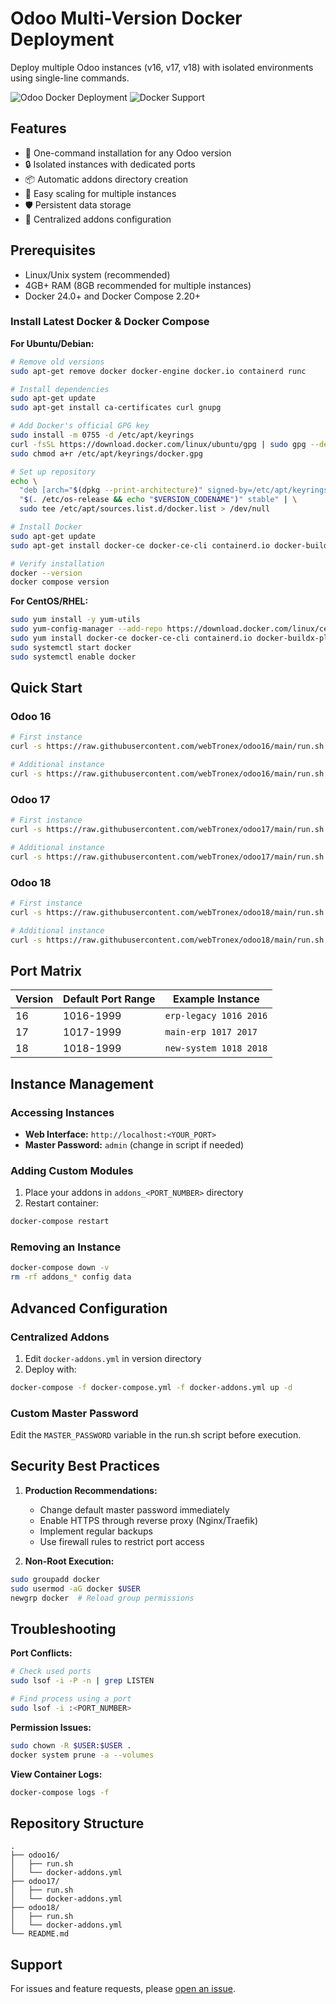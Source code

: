 # Odoo Multi-Version Docker Deployment

Deploy multiple Odoo instances (v16, v17, v18) with isolated environments using single-line commands.

![Odoo Docker Deployment](https://img.shields.io/badge/Odoo-18.0-%23a347ff?logo=odoo&logoColor=white)
![Docker Support](https://img.shields.io/badge/Docker-24.0+-%232496ED?logo=docker&logoColor=white)

## Features

- 🐳 One-command installation for any Odoo version
- 🔒 Isolated instances with dedicated ports
- 📦 Automatic addons directory creation
- 🔄 Easy scaling for multiple instances
- 🛡️ Persistent data storage
- 🔧 Centralized addons configuration

## Prerequisites

- Linux/Unix system (recommended)
- 4GB+ RAM (8GB recommended for multiple instances)
- Docker 24.0+ and Docker Compose 2.20+

### Install Latest Docker & Docker Compose

**For Ubuntu/Debian:**
```bash
# Remove old versions
sudo apt-get remove docker docker-engine docker.io containerd runc

# Install dependencies
sudo apt-get update
sudo apt-get install ca-certificates curl gnupg

# Add Docker's official GPG key
sudo install -m 0755 -d /etc/apt/keyrings
curl -fsSL https://download.docker.com/linux/ubuntu/gpg | sudo gpg --dearmor -o /etc/apt/keyrings/docker.gpg
sudo chmod a+r /etc/apt/keyrings/docker.gpg

# Set up repository
echo \
  "deb [arch="$(dpkg --print-architecture)" signed-by=/etc/apt/keyrings/docker.gpg] https://download.docker.com/linux/ubuntu \
  "$(. /etc/os-release && echo "$VERSION_CODENAME")" stable" | \
  sudo tee /etc/apt/sources.list.d/docker.list > /dev/null

# Install Docker
sudo apt-get update
sudo apt-get install docker-ce docker-ce-cli containerd.io docker-buildx-plugin docker-compose-plugin

# Verify installation
docker --version
docker compose version
```

**For CentOS/RHEL:**
```bash
sudo yum install -y yum-utils
sudo yum-config-manager --add-repo https://download.docker.com/linux/centos/docker-ce.repo
sudo yum install docker-ce docker-ce-cli containerd.io docker-buildx-plugin docker-compose-plugin
sudo systemctl start docker
sudo systemctl enable docker
```

## Quick Start

### Odoo 16
```bash
# First instance
curl -s https://raw.githubusercontent.com/webTronex/odoo16/main/run.sh | sudo bash -s odoo-main 1016 2016

# Additional instance
curl -s https://raw.githubusercontent.com/webTronex/odoo16/main/run.sh | sudo bash -s erp-aux 1116 2116
```

### Odoo 17
```bash
# First instance
curl -s https://raw.githubusercontent.com/webTronex/odoo17/main/run.sh | sudo bash -s odoo-main 1017 2017

# Additional instance
curl -s https://raw.githubusercontent.com/webTronex/odoo17/main/run.sh | sudo bash -s erp-aux 1117 2117
```

### Odoo 18
```bash
# First instance
curl -s https://raw.githubusercontent.com/webTronex/odoo18/main/run.sh | sudo bash -s odoo-main 1018 2018

# Additional instance
curl -s https://raw.githubusercontent.com/webTronex/odoo18/main/run.sh | sudo bash -s erp-aux 1118 2118
```

## Port Matrix

| Version | Default Port Range | Example Instance        |
|---------|--------------------|-------------------------|
| 16      | 1016-1999          | `erp-legacy 1016 2016`  |
| 17      | 1017-1999          | `main-erp 1017 2017`    |
| 18      | 1018-1999          | `new-system 1018 2018`  |

## Instance Management

### Accessing Instances
- **Web Interface:** `http://localhost:<YOUR_PORT>`
- **Master Password:** `admin` (change in script if needed)

### Adding Custom Modules
1. Place your addons in `addons_<PORT_NUMBER>` directory
2. Restart container: 
```bash
docker-compose restart
```

### Removing an Instance
```bash
docker-compose down -v
rm -rf addons_* config data
```

## Advanced Configuration

### Centralized Addons
1. Edit `docker-addons.yml` in version directory
2. Deploy with:
```bash
docker-compose -f docker-compose.yml -f docker-addons.yml up -d
```

### Custom Master Password
Edit the `MASTER_PASSWORD` variable in the run.sh script before execution.

## Security Best Practices

1. **Production Recommendations:**
   - Change default master password immediately
   - Enable HTTPS through reverse proxy (Nginx/Traefik)
   - Implement regular backups
   - Use firewall rules to restrict port access

2. **Non-Root Execution:**
```bash
sudo groupadd docker
sudo usermod -aG docker $USER
newgrp docker  # Reload group permissions
```

## Troubleshooting

**Port Conflicts:**
```bash
# Check used ports
sudo lsof -i -P -n | grep LISTEN

# Find process using a port
sudo lsof -i :<PORT_NUMBER>
```

**Permission Issues:**
```bash
sudo chown -R $USER:$USER .
docker system prune -a --volumes
```

**View Container Logs:**
```bash
docker-compose logs -f
```

## Repository Structure
```
.
├── odoo16/
│   ├── run.sh
│   └── docker-addons.yml
├── odoo17/
│   ├── run.sh
│   └── docker-addons.yml
├── odoo18/
│   ├── run.sh
│   └── docker-addons.yml
└── README.md
```

## Support
For issues and feature requests, please [open an issue](https://github.com/webTronex/odoo-docker/issues).
